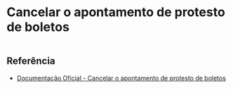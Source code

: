 # Cancelar o apontamento de protesto de boletos

```php

```

## Referência

- [Documentação Oficial - Cancelar o apontamento de protesto de boletos](https://documenter.getpostman.com/view/20565799/Uzs6yNhe#cd36bd47-152d-47a6-b8a2-3f8fc6ea68a3)